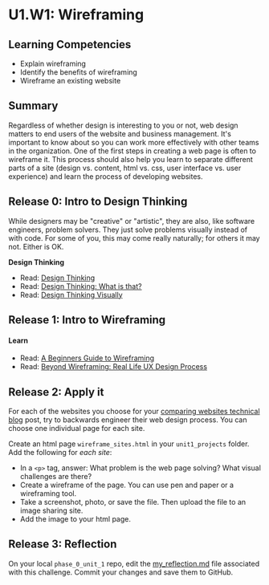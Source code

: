 # U1.W1: Wireframing

## Learning Competencies
- Explain wireframing
- Identify the benefits of wireframing
- Wireframe an existing website 


## Summary

Regardless of whether design is interesting to you or not, web design
matters to end users of the website and business management.  It's
important to know about so you can work more effectively with other
teams in the organization.  One of the first steps in creating a web page
is often to wireframe it. This process should also help you learn to separate different parts of a site (design vs. content, html vs. css, user interface vs. user experience) and learn the process of developing websites.


## Release 0: Intro to Design Thinking

While designers may be "creative" or "artistic", they are also, like
software engineers, problem solvers.  They just solve problems visually
instead of with code.  For some of you, this may come really naturally;
for others it may not.  Either is OK. 
 

**Design Thinking**
* Read: [Design Thinking](http://en.wikipedia.org/wiki/Design_thinking)
* Read: [Design Thinking: What is that?](http://www.fastcompany.com/919258/design-thinking-what)
* Read: [Design Thinking Visually](http://visual.ly/what-design-thinking)


## Release 1: Intro to Wireframing

#### Learn

* Read: [A Beginners Guide to Wireframing](http://webdesign.tutsplus.com/tutorials/a-beginners-guide-to-wireframing--webdesign-7399)
* Read: [Beyond Wireframing: Real Life UX Design Process](http://uxdesign.smashingmagazine.com/2012/08/29/beyond-wireframing-real-life-ux-design-process/)

## Release 2: Apply it
For each of the websites you choose for your [comparing
websites technical blog](../8_technical_blog/) post, try to backwards engineer
their web design process.  You can choose one individual page for each
site.

Create an html page `wireframe_sites.html` in your `unit1_projects` folder.
Add the following for *each site*:

* In a `<p>` tag, answer: What problem is the web page solving? What visual challenges are
there?
* Create a wireframe of the page.  You can use pen and paper or a wireframing tool.  
* Take a screenshot, photo, or save the file. Then upload the file to an
image sharing site.
* Add the image to your html page.

## Release 3: Reflection
On your local `phase_0_unit_1` repo, edit the [my_reflection.md](my_reflection.md) file associated with this challenge. Commit your changes and save them to GitHub. 

